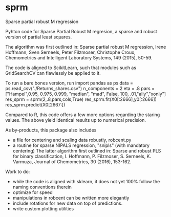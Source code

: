# sprm
Sparse partial robust M regression 

Pyhton code for Sparse Partial Robust M regresion, a sparse and robust version of partial least squares. 

The algorithm was first outlined in: 
        Sparse partial robust M regression, 
        Irene Hoffmann, Sven Serneels, Peter Filzmoser, Christophe Croux, 
        Chemometrics and Intelligent Laboratory Systems, 149 (2015), 50-59.
        
The code is aligned to ScikitLearn, such that modules such as GridSearchCV can flawlessly be applied to it. 

To run a bare bones version, run
import pandas as ps
data = ps.read_csv("./Returns_shares.csv")
n_components = 2
eta = .8
pars = ["Hampel",0.95, 0.975, 0.999, "median", "mad", False, 100, .01,"ally","xonly"]
res_sprm = sprm(2,.8,pars,cols,True)
res_sprm.fit(X0[:2666],y0[:2666])
res_sprm.predict(X0[2667:])

Compared to R, this code offers a few more options regarding the staring values. The above yield identical results up to numerical precision. 

As by-products, this package also includes 
- a file for centering and scaling data robustly, robcent.py 
- a routine for sparse NIPALS regression, "snipls" (with mandatory centering)
The latter algorithm first outlined in: 
        Sparse and robust PLS for binary classification, 
        I. Hoffmann, P. Filzmoser, S. Serneels, K. Varmuza, 
        Journal of Chemometrics, 30 (2016), 153-162.
        

Work to do: 
- while the code is aligned with sklearn, it does not yet 100% follow the naming conventions therein
- optimize for speed 
- manipulations in robcent can be written more elegantly
- include rotations for new data on top of predictions. 
- write custom plotting utilities
